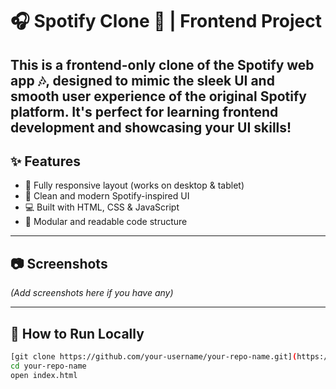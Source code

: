 # 🎧 Spotify Clone 🎨 | Frontend Project
This is a frontend-only clone of the Spotify web app 🎶, designed to mimic the sleek UI and smooth user experience of the original Spotify platform. It's perfect for learning frontend development and showcasing your UI skills!
---

## ✨ Features

- 📱 Fully responsive layout (works on desktop & tablet)
- 🎨 Clean and modern Spotify-inspired UI
- 💻 Built with HTML, CSS & JavaScript
- 🧩 Modular and readable code structure

---

## 📷 Screenshots

*(Add screenshots here if you have any)*

---

## 🚀 How to Run Locally

```bash
[git clone https://github.com/your-username/your-repo-name.git](https://github.com/Vinayak24Patil/Spotify-Clone-Fronted.git)
cd your-repo-name
open index.html
